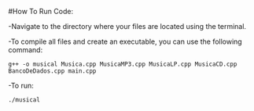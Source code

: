 #How To Run Code:

-Navigate to the directory where your files are located using the terminal.

-To compile all files and create an executable, you can use the following command:

`g++ -o musical Musica.cpp MusicaMP3.cpp MusicaLP.cpp MusicaCD.cpp BancoDeDados.cpp main.cpp`

-To run:

`./musical`